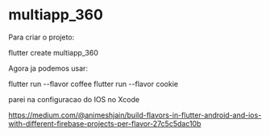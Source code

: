 # multiapp_360

Para criar o projeto:

flutter create multiapp_360

Agora ja podemos usar:

flutter run --flavor coffee
flutter run --flavor cookie

parei na configuracao do IOS no Xcode

https://medium.com/@animeshjain/build-flavors-in-flutter-android-and-ios-with-different-firebase-projects-per-flavor-27c5c5dac10b
